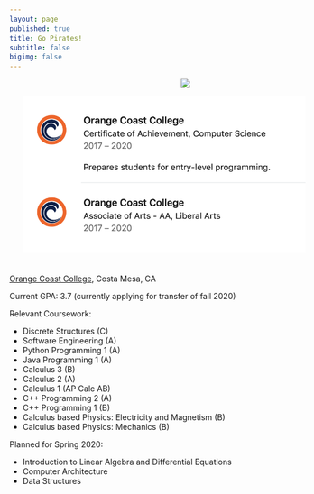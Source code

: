 ```yaml
---
layout: page
published: true
title: Go Pirates!
subtitle: false
bigimg: false
---
```

<img style="float: right; margin: 0px 0px 15px 15px;" src="https://pbs.twimg.com/profile_images/2646487952/7fd9198d72becee7c50c457e5dfaea9e_400x400.jpeg" width="200" />

<img style="float: none; margin: 0px 0px 20px 25px;" src="/img/educationOCC.png" width="500" />




[Orange Coast College](http://www.orangecoastcollege.edu/Pages/home.aspx), Costa Mesa, CA


Current GPA: 3.7 (currently applying for transfer of fall 2020)

Relevant Coursework:
- Discrete Structures (C)
- Software Engineering (A)
- Python Programming 1 (A)
- Java Programming 1 (A)
- Calculus 3 (B)
- Calculus 2 (A)
- Calculus 1 (AP Calc AB)
- C++ Programming 2 (A)
- C++ Programming 1 (B)
- Calculus based Physics: Electricity and Magnetism (B)
- Calculus based Physics: Mechanics (B)



Planned for Spring 2020: 
- Introduction to Linear Algebra and Differential Equations 
- Computer Architecture
- Data Structures

